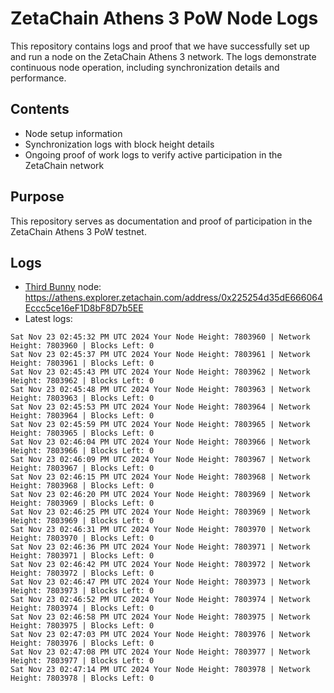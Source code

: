 # ZetaChain Athens 3 PoW Node Logs
This repository contains logs and proof that we have successfully set up and run a node on the ZetaChain Athens 3 network. The logs demonstrate continuous node operation, including synchronization details and performance.

## Contents
- Node setup information
- Synchronization logs with block height details
- Ongoing proof of work logs to verify active participation in the ZetaChain network

## Purpose
This repository serves as documentation and proof of participation in the ZetaChain Athens 3 PoW testnet.

## Logs

- [Third Bunny](https://thirdbunny.xyz/) node: https://athens.explorer.zetachain.com/address/0x225254d35dE666064Eccc5ce16eF1D8bF8D7b5EE
- Latest logs:
```
Sat Nov 23 02:45:32 PM UTC 2024 Your Node Height: 7803960 | Network Height: 7803960 | Blocks Left: 0
Sat Nov 23 02:45:37 PM UTC 2024 Your Node Height: 7803961 | Network Height: 7803961 | Blocks Left: 0
Sat Nov 23 02:45:43 PM UTC 2024 Your Node Height: 7803962 | Network Height: 7803962 | Blocks Left: 0
Sat Nov 23 02:45:48 PM UTC 2024 Your Node Height: 7803963 | Network Height: 7803963 | Blocks Left: 0
Sat Nov 23 02:45:53 PM UTC 2024 Your Node Height: 7803964 | Network Height: 7803964 | Blocks Left: 0
Sat Nov 23 02:45:59 PM UTC 2024 Your Node Height: 7803965 | Network Height: 7803965 | Blocks Left: 0
Sat Nov 23 02:46:04 PM UTC 2024 Your Node Height: 7803966 | Network Height: 7803966 | Blocks Left: 0
Sat Nov 23 02:46:09 PM UTC 2024 Your Node Height: 7803967 | Network Height: 7803967 | Blocks Left: 0
Sat Nov 23 02:46:15 PM UTC 2024 Your Node Height: 7803968 | Network Height: 7803968 | Blocks Left: 0
Sat Nov 23 02:46:20 PM UTC 2024 Your Node Height: 7803969 | Network Height: 7803969 | Blocks Left: 0
Sat Nov 23 02:46:25 PM UTC 2024 Your Node Height: 7803969 | Network Height: 7803969 | Blocks Left: 0
Sat Nov 23 02:46:31 PM UTC 2024 Your Node Height: 7803970 | Network Height: 7803970 | Blocks Left: 0
Sat Nov 23 02:46:36 PM UTC 2024 Your Node Height: 7803971 | Network Height: 7803971 | Blocks Left: 0
Sat Nov 23 02:46:42 PM UTC 2024 Your Node Height: 7803972 | Network Height: 7803972 | Blocks Left: 0
Sat Nov 23 02:46:47 PM UTC 2024 Your Node Height: 7803973 | Network Height: 7803973 | Blocks Left: 0
Sat Nov 23 02:46:52 PM UTC 2024 Your Node Height: 7803974 | Network Height: 7803974 | Blocks Left: 0
Sat Nov 23 02:46:58 PM UTC 2024 Your Node Height: 7803975 | Network Height: 7803975 | Blocks Left: 0
Sat Nov 23 02:47:03 PM UTC 2024 Your Node Height: 7803976 | Network Height: 7803976 | Blocks Left: 0
Sat Nov 23 02:47:08 PM UTC 2024 Your Node Height: 7803977 | Network Height: 7803977 | Blocks Left: 0
Sat Nov 23 02:47:14 PM UTC 2024 Your Node Height: 7803978 | Network Height: 7803978 | Blocks Left: 0
```
